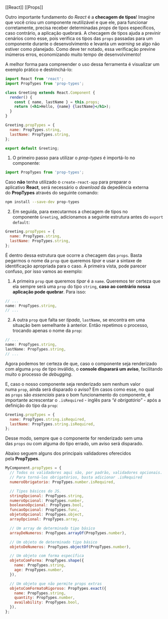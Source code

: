 [[React]]
[[Props]]


Outro importante fundamento do _React_ é a **checagem de tipos**! Imagine que você criou um componente reutilizável e que ele, para funcionar corretamente, precisa receber determinadas _props_ de tipos específicos, caso contrário, a aplicação quebrará. A checagem de tipos ajuda a previnir cenários como esse, pois verifica os tipos das `props` passadas para um componente durante o desenvolvimento e levanta um _warning_ se algo não estiver como planejado. Como deve ter notado, essa verificação previne inúmeros erros, economizando muito tempo de desenvolvimento!

A melhor forma para compreender o uso dessa ferramenta é visualizar um exemplo prático e destrinchá-lo:

```jsx
import React from 'react';
import PropTypes from 'prop-types';

class Greeting extends React.Component {
  render() {
    const { name, lastName } = this.props;
    return (<h1>Hello, {name} {lastName}</h1>);
  }
}

Greeting.propTypes = {
  name: PropTypes.string,
  lastName: PropTypes.string,
};

export default Greeting;
```

1.  O primeiro passo para utilizar o _prop-types_ é importá-lo no componente:

```jsx
import PropTypes from 'prop-types';
```

Caso **não** tenha utilizado o `create-react-app` para preparar o aplicativo **React**, será necessário o _download_ da depedência externa do **PropTypes** através do seguinte comando:

```bash
npm install --save-dev prop-types
```

2.  Em seguida, para executarmos a checagem de tipos no componente `Greeting`, adicionamos a seguinte estrutura antes do `export default`:

```jsx
Greeting.propTypes = {
  name: PropTypes.string,
  lastName: PropTypes.string,
};
```

É dentro dessa estrutura que ocorre a checagem das `props`. Basta pegarmos o nome da `prop` que queremos _tipar_ e usar a sintaxe de identificação apropriada para o caso. À primeira vista, pode parecer confuso, por isso vamos ao exemplo:

1.  A primeira `prop` que queremos _tipar_ é a `name`. Queremos ter certeza que ela sempre será uma `prop` do tipo `string`, **caso ao contrário nossa aplicação pode quebrar**. Para isso:

```jsx
// ...
name: PropTypes.string,
// ...
```

2.  A outra `prop` que falta ser _tipada_, `lastName`, se encontra em uma situação bem semelhante à anterior. Então repetimos o processo, trocando apenas o nome da `prop`:

```jsx
// ...
name: PropTypes.string,
lastName: PropTypes.string,
// ...
```

Agora podemos ter certeza de que, caso o componente seja renderizado com alguma `prop` de tipo inválido, o **console disparará um aviso**, facilitando muito o processo de _debugging_.

E, caso o nosso componente seja renderizado sem nenhum valor numa `prop`, ainda será disparado o aviso? Em casos como esse, no qual as `props` são _essenciais_ para o bom funcionamento do componente, é importante acrescentar o `.isRequired` - inglês para _“é obrigatório”_ - após a definição do tipo da `prop`:
```jsx
Greeting.propTypes = {
  name: PropTypes.string.isRequired,
  lastName: PropTypes.string.isRequired,
};
```

Desse modo, sempre que o componente for renderizado sem uma das `props` ou com alguma do tipo errado, um aviso será disparado.

Abaixo seguem alguns dos principais validadores oferecidos pela **PropTypes**. 

```jsx
MyComponent.propTypes = {
  // Todos os validadores aqui são, por padrão, validadores opcionais.
  // Para torná-los obrigatórios, basta adicionar .isRequired
  numeroObrigatorio: PropTypes.number.isRequired,

  // Tipos básicos do JS.
  stringOpcional: PropTypes.string,
  numeroOpcional: PropTypes.number,
  booleanoOpcional: PropTypes.bool,
  funcaoOpcional: PropTypes.func,
  objetoOpcional: PropTypes.object,
  arrayOpcional: PropTypes.array,

  // Um array de determinado tipo básico
  arrayDeNumeros: PropTypes.arrayOf(PropTypes.number),

  // Um objeto de determinado tipo básico
  objetoDeNumeros: PropTypes.objectOf(PropTypes.number),

  // Um objeto com forma específica
  objetoComForma: PropTypes.shape({
    name: PropTypes.string,
    age: PropTypes.number,
  }),

  // Um objeto que não permite props extras
  objetoComFormatoRigoroso: PropTypes.exact({
    name: PropTypes.string,
    quantity: PropTypes.number,
    availability: PropTypes.bool,
  }),
};
```

